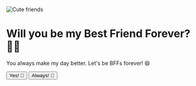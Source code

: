 <!DOCTYPE html>
<html lang="en">
<head>
  <meta charset="UTF-8" />
  <meta name="viewport" content="width=device-width, initial-scale=1.0"/>
  <title>Best Friends Forever 💖</title>
  <link rel="stylesheet" href="style.css"/>
</head>
<body>
  <div class="container">
    <img src="https://i.imgur.com/BOZ3Q1V.png" alt="Cute friends" class="cute-img" />
    <h1>Will you be my Best Friend Forever? 🥺💞</h1>
    <p>You always make my day better. Let's be BFFs forever! 😄</p>
    <div class="buttons">
      <button onclick="reply('yes')">Yes! 💖</button>
      <button onclick="reply('always')">Always! 🌟</button>
    </div>
    <p id="response"></p>
  </div>

  <script>
    function reply(answer) {
      document.getElementById('response').innerText = `Yay! You said "${answer}" 😊💫`;
    }
  </script>
</body>
</html>
